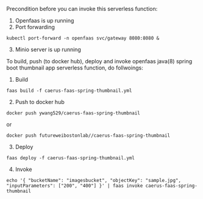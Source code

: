 Precondition before you can invoke this serverless function:
1. Openfaas is up running
2. Port forwarding
```
kubectl port-forward -n openfaas svc/gateway 8080:8080 &
```
3. Minio server is up running


To build, push (to docker hub), deploy and invoke openfaas java(8) spring boot thumbnail app serverless function, do follwoings:
1. Build
```
faas build -f caerus-faas-spring-thumbnail.yml
```
2. Push to docker hub
```
docker push ywang529/caerus-faas-spring-thumbnail
```
or
```
docker push futureweibostonlab//caerus-faas-spring-thumbnail
```

3. Deploy
```
faas deploy -f caerus-faas-spring-thumbnail.yml
```
4. Invoke
```
echo '{ "bucketName": "imagesbucket", "objectKey": "sample.jpg", "inputParameters": ["200", "400"] }' | faas invoke caerus-faas-spring-thumbnail
```
